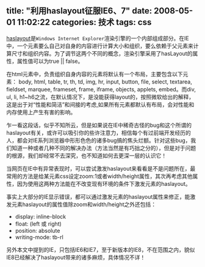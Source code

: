 title: "利用haslayout征服IE6、7"
date: 2008-05-01 11:02:22
categories: 技术
tags: css
---

[haslayout](https://msdn.microsoft.com/en-us/library/ie/ms530764%28v=vs.85%29.aspx)是`Windows Internet Explorer`渲染引擎的一个内部组成部分。在IE中，一个元素要么自己对自身的内容进行计算大小和组织，要么依赖于父元素来计算尺寸和组织内容。为了调节这两个不同的概念，渲染引擎采用了hasLayout的属性，属性值可以为true || false。

在html元素中，负责组织自身内容的元素将默认有一个布局，主要包含以下元素： body, html, table, tr, th, td, img, hr, input, button, file, select, textarea, fieldset, marquee, frameset, frame, iframe, objects, applets, embed。而div, ul, li, h1~h6之流，在默认情况下，是没能获得layout的，按照微软给出的解释，这是出于对“性能和简洁”和间接的考虑,如果所有元素都默认有布局，会对性能和内存使用上产生有害的影响。
<!--more-->

乍一看这段话，似乎不知所云，但是如果说在IE中稀奇古怪的bug和这个所谓的haslayout有关，或许可以吸引你的些许注意力，相信每个有过前端开发经历的人，都会对IE系列浏览器中形形色色的诸多bug搞的焦头烂额。针对这些bug，我们知道一种或者几种不同的解决办法（方法当然是有巧拙之分的），但是对于问题的根源，我们却经常不去深究，也不知道如何去更深一层的认识它！

当网页在IE中有异常表现时，可以尝试激发haslayout来看看是不是问题所在，最常用的方法是给某元素css设定zoom:1或者width/height属性，其次再考虑其他属性，因为使用这两种方法能在不改变现有环境的条件下激发元素的haslayout。

事实上大部分的IE显示错误，都可以通过激发元素的haslayout属性来修正，能激发元素haslayout的属性值除zoom和width/height之外还包括：

- display: inline-block
- float: (left 或 right)
- position: absolute
- writing-mode: tb-rl

另外本文中提到的IE，只包括IE6和IE7，至于新版本的IE8，不在范围之内，貌似IE8已经解决了haslayout带来的诸多麻烦，具体情况不详！
